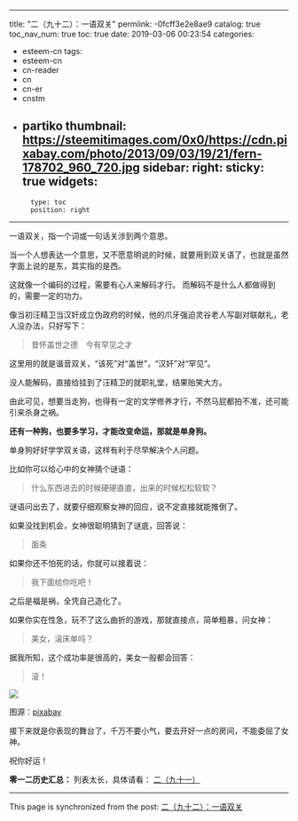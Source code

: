 
---
title: "二（九十二）：一语双关"
permlink: -0fcff3e2e8ae9
catalog: true
toc_nav_num: true
toc: true
date: 2019-03-06 00:23:54
categories:
- esteem-cn
tags:
- esteem-cn
- cn-reader
- cn
- cn-er
- cnstm
- partiko
thumbnail: https://steemitimages.com/0x0/https://cdn.pixabay.com/photo/2013/09/03/19/21/fern-178702_960_720.jpg
sidebar:
    right:
        sticky: true
widgets:
    -
        type: toc
        position: right
---


一语双关，指一个词或一句话关涉到两个意思。

当一个人想表达一个意思，又不愿意明说的时候，就要用到双关语了，也就是虽然字面上说的是东，其实指的是西。

这就像一个编码的过程，需要有心人来解码才行。
而解码不是什么人都做得到的，需要一定的功力。

像当初汪精卫当汉奸成立伪政府的时候，他的爪牙强迫灵谷老人写副对联献礼，老人没办法，只好写下：

> 昔怀盖世之德　今有罕见之才

这里用的就是谐音双关，“该死”对“盖世”，“汉奸”对“罕见”。

没人能解码，直接给挂到了汪精卫的就职礼堂，结果贻笑大方。

由此可见，想要当走狗，也得有一定的文学修养才行，不然马屁都拍不准，还可能引来杀身之祸。

**还有一种狗，也要多学习，才能改变命运，那就是单身狗。**

单身狗好好学学双关语，这样有利于尽早解决个人问题。

比如你可以给心中的女神猜个谜语：

> 什么东西进去的时候硬硬直直，出来的时候松松软软？

谜语问出去了，就要仔细观察女神的回应，说不定直接就能推倒了。

如果没找到机会，女神很聪明猜到了谜底，回答说：

> 面条

如果你还不怕死的话，你就可以接着说：

> 我下面给你吃吧！

之后是福是祸，全凭自己造化了。

如果你实在性急，玩不了这么曲折的游戏，那就直接点，简单粗暴，问女神：

> 美女，滚床单吗？

据我所知，这个成功率是很高的，美女一般都会回答：

> 滚！

![](https://steemitimages.com/0x0/https://cdn.pixabay.com/photo/2013/09/03/19/21/fern-178702_960_720.jpg)

图源：[pixabay](https://cdn.pixabay.com/photo/2013/09/03/19/21/fern-178702_960_720.jpg)

接下来就是你表现的舞台了，千万不要小气，要去开好一点的房间，不能委屈了女神。

祝你好运！

**零一二历史汇总：**
列表太长，具体请看：
[二（九十一）](https://partiko.app/@softmetal/qnuysowa8m)

- - -

This page is synchronized from the post: [二（九十二）：一语双关](https://steemit.com/@julian2013/-0fcff3e2e8ae9)
